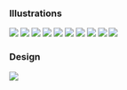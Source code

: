 ### Illustrations

<img src="images/IMG_3271.jpg"/>

<img src="images/IMG_0219.jpg"/>

<img src="images/IMG_0217.jpg"/>

<img src="images/IMG_0216.jpg"/>

<img src="images/IMG_0215.jpg"/>

<img src="images/IMG_0218.jpg"/>

<img src="images/IMG_0221.jpg"/>

<img src="images/IMG_0220.jpg"/>

<img src="images/IMG_0661.JPG"/>

<img src="images/IMG_0261.jpg"/>

### Design

<img src="images/Rocket Logo.jpg"/>
